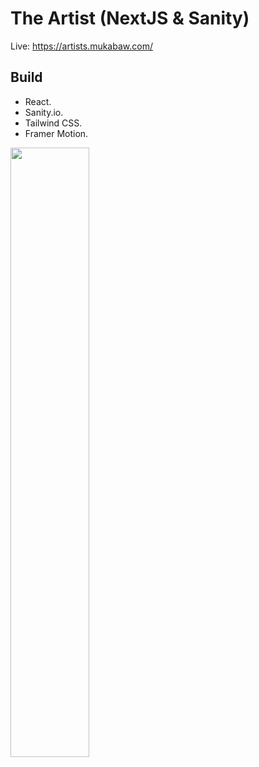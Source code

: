 # The Artist (NextJS & Sanity)

Live: https://artists.mukabaw.com/

## Build 

- React.
- Sanity.io.
- Tailwind CSS.
- Framer Motion.





<img src="./assets/image/sunday_prophet.png" width="50%" height="50%">

